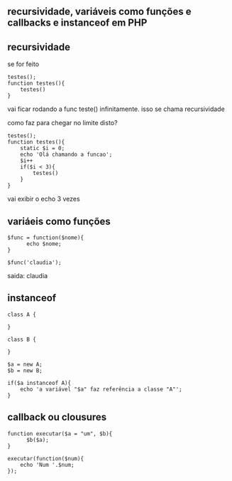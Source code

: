 ## recursividade, variáveis como funções e callbacks e instanceof em PHP

## recursividade
se for feito

    testes();
    function testes(){
        testes()
    }

vai ficar rodando a func teste() infinitamente. isso se chama recursividade

como faz para chegar no limite disto?

    testes();
    function testes(){
        static $i = 0;
        echo 'Olá chamando a funcao';
        $i++
        if($i < 3){
            testes()
        }
    }

vai exibir o echo 3 vezes

## variáeis como funções

    $func = function($nome){
          echo $nome;
    }

    $func('claudia');

saida: claudia

## instanceof

    class A {
        
    }

    class B {
        
    }

    $a = new A;
    $b = new B;

    if($a instanceof A){
        echo 'a variável "$a" faz referência a classe "A"';
    }

## callback ou clousures

    function executar($a = "um", $b){
          $b($a);
    }

    executar(function($num){
        echo 'Num '.$num;
    });


